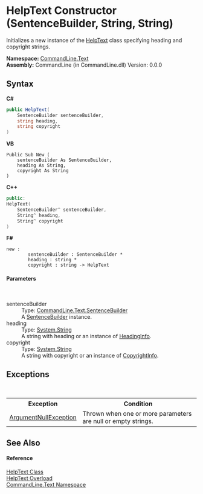 # HelpText Constructor (SentenceBuilder, String, String)
 

Initializes a new instance of the <a href="T_CommandLine_Text_HelpText">HelpText</a> class specifying heading and copyright strings.

**Namespace:**&nbsp;<a href="N_CommandLine_Text">CommandLine.Text</a><br />**Assembly:**&nbsp;CommandLine (in CommandLine.dll) Version: 0.0.0

## Syntax

**C#**<br />
``` C#
public HelpText(
	SentenceBuilder sentenceBuilder,
	string heading,
	string copyright
)
```

**VB**<br />
``` VB
Public Sub New ( 
	sentenceBuilder As SentenceBuilder,
	heading As String,
	copyright As String
)
```

**C++**<br />
``` C++
public:
HelpText(
	SentenceBuilder^ sentenceBuilder, 
	String^ heading, 
	String^ copyright
)
```

**F#**<br />
``` F#
new : 
        sentenceBuilder : SentenceBuilder * 
        heading : string * 
        copyright : string -> HelpText
```


#### Parameters
&nbsp;<dl><dt>sentenceBuilder</dt><dd>Type: <a href="T_CommandLine_Text_SentenceBuilder">CommandLine.Text.SentenceBuilder</a><br />A <a href="P_CommandLine_Text_HelpText_SentenceBuilder">SentenceBuilder</a> instance.</dd><dt>heading</dt><dd>Type: <a href="https://docs.microsoft.com/dotnet/api/system.string" target="_blank">System.String</a><br />A string with heading or an instance of <a href="T_CommandLine_Text_HeadingInfo">HeadingInfo</a>.</dd><dt>copyright</dt><dd>Type: <a href="https://docs.microsoft.com/dotnet/api/system.string" target="_blank">System.String</a><br />A string with copyright or an instance of <a href="T_CommandLine_Text_CopyrightInfo">CopyrightInfo</a>.</dd></dl>

## Exceptions
&nbsp;<table><tr><th>Exception</th><th>Condition</th></tr><tr><td><a href="https://docs.microsoft.com/dotnet/api/system.argumentnullexception" target="_blank">ArgumentNullException</a></td><td>Thrown when one or more parameters are null or empty strings.</td></tr></table>

## See Also


#### Reference
<a href="T_CommandLine_Text_HelpText">HelpText Class</a><br /><a href="Overload_CommandLine_Text_HelpText__ctor">HelpText Overload</a><br /><a href="N_CommandLine_Text">CommandLine.Text Namespace</a><br />